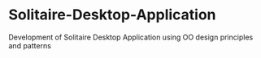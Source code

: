 # Solitaire-Desktop-Application
Development of Solitaire Desktop Application using OO design principles and patterns
